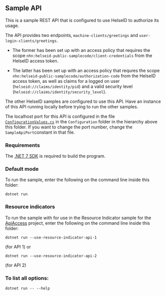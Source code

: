 ## Sample API

This is a sample REST API that is configured to use HelseID to authorize its usage.

The API provides two endpoints, `machine-clients/greetings` and `user-login-clients/greetings`. 

* The former has been set up with an access policy that requires the scope `nhn:helseid-public-samplecode/client-credentials`
from the HelseID access token. 

* The latter has been set up with an access policy that requres the scope
`nhn:helseid-public-samplecode/authorization-code` from the HelseID access token, as well as
claims for a logged on user (`helseid://claims/identity/pid`) and a valid security level (`helseid://claims/identity/security_level`).

The other HelseID samples are configured to use this API. Have an instance of this API running locally before trying to run the other samples.

The localhost port for this API is configured in the file [`ConfigurationValues.cs`](../Configuration/ConfigurationValues.cs) in the `Configuration` folder in the hierarchy above this folder. If you want to change the port number, change the `SampleApiPort`constant in that file.

### Requirements

The [.NET 7 SDK](https://dotnet.microsoft.com/en-us/download/dotnet/7.0) is required to build the program.

### Default mode 

To run the sample, enter the following on the command line inside this folder:
```
dotnet run
```

### Resource indicators

To run the sample with for use in the Resource Indicator sample for the [ApiAccess](./ApiAccess/README.md) project, enter the following on the command line inside this folder:
```
dotnet run --use-resource-indicator-api-1
```
(for API 1) or 
```
dotnet run --use-resource-indicator-api-2
```
(for API 2)

### To list all options:
```
dotnet run -- --help
```